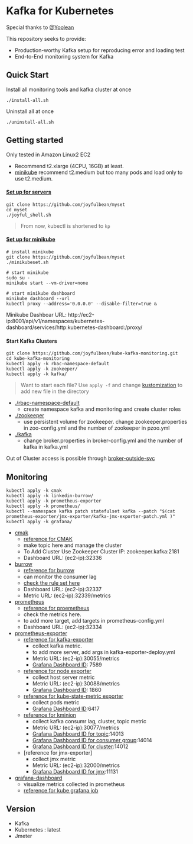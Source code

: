 # Kafka for Kubernetes

Special thanks to [@Yoolean](https://github.com/Yolean/kubernetes-kafka)

This repository seeks to provide:
 * Production-worthy Kafka setup for reproducing error and loading test 
 * End-to-End monitoring system for Kafka

## Quick Start 

Install all monitoring tools and kafka cluster at once

`./install-all.sh`

Uninstall all at once

`./uninstall-all.sh`


## Getting started

Only tested in Amazon Linux2 EC2

* Recommend t2.xlarge (4CPU, 16GB) at least. 
* [minikube](https://minikube.sigs.k8s.io/docs/drivers/none/) recommend t2.medium but too many pods and load only to use t2.medium. 

#### [Set up for servers](https://github.com/joyfulbean/myset/blob/master/joyful_shell.sh)

```
git clone https://github.com/joyfulbean/myset
cd myset
./joyful_shell.sh
```
>From now, kubectl is shortened to `kp`

#### [Set up for minikube](https://github.com/joyfulbean/myset/blob/master/minikubeset.sh)

```
# install minikube
git clone https://github.com/joyfulbean/myset
./minikubeset.sh

# start minikube
sudo su - 
minikube start --vm-driver=none

# start minikube dashboard
minikube dashboard --url
kubectl proxy --address='0.0.0.0' --disable-filter=true &
```
Minikube Dashboar URL: http://ec2-ip:8001/api/v1/namespaces/kubernetes-dashboard/services/http:kubernetes-dashboard:/proxy/

#### Start Kafka Clusters 

```
git clone https://github.com/joyfulbean/kube-kafka-monitoring.git
cd kube-kafka-monitoring
kubectl apply -k rbac-namespace-default
kubectl apply -k zookeeper/
kubectl apply -k kafka/
```
> Want to start each file? Use `apply -f` and change [kustomization](https://kubectl.docs.kubernetes.io/pages/app_customization/introduction.html) to add new file in the directory

 * [./rbac-namespace-default](./rbac-namespace-default/)
   * create namespace kafka and monitoring and create cluster roles
 * [./zookeeper](./zookeeper/)
   * use persistent volume for zookeeper. change zookeeper.properties in zoo-config.yml and the number of zookeeper in pzoo.yml
 * [./kafka](./kafka/)
   * change broker.properties in broker-config.yml and the number of kafka in kafka.yml
   
Out of Cluster access is possible through [broker-outside-svc](https://github.com/joyfulbean/kube-kafka-monitoring/tree/master/kafka/broker-outside-svc)

## Monitoring

```
kubectl apply -k cmak 
kubectl apply -k linkedin-burrow/
kubectl apply -k prometheus-exporter 
kubectl apply -k prometheus/
kubectl --namespace kafka patch statefulset kafka --patch "$(cat prometheus-exporter/jmx-exporter/kafka-jmx-exporter-patch.yml )"
kubectl apply -k grafana/
```

 * [cmak](./cmak/)
   * [reference for CMAK](https://github.com/yahoo/CMAK)
   * make topic here and manage the cluster 
   * To Add Cluster Use Zookeeper Cluster IP: zookeeper.kafka:2181 
   * Dashboard URL: (ec2-ip):32336
 * [burrow](./burrow/)
   * [reference for burrow](https://github.com/linkedin/Burrow)
   * can monitor the consumer lag
   * [check the rule set here](https://github.com/linkedin/Burrow/wiki/Consumer-Lag-Evaluation-Rules)
   * Dashboard URL: (ec2-ip):32337
   * Metric URL: (ec2-ip):32339/metrics
 * [prometheus](./prometheus/)
   * [reference for proemetheus](https://github.com/prometheus/prometheus)
   * check the metrics here.
   * to add more target, add targets in prometheus-config.yml
   * Dashboard URL: (ec2-ip):32334
 * [prometheus-exporter](./prometheus-exporter/)
   * [reference for kafka-exporter](https://github.com/danielqsj/kafka_exporter)
     * collect kafka metric.  
     * to add more server, add args in kafka-exporter-deploy.yml
     * Metric URL: (ec2-ip):30055/metrics
     * [Grafana Dashboard ID](https://grafana.com/grafana/dashboards/7589): 7589 
   * [reference for node exporter](https://github.com/prometheus/node_exporter)
     * collect host server metric
     * Metric URL: (ec2-ip):30088/metrics
     * [Grafana Dashboard ID](https://grafana.com/grafana/dashboards/1860): 1860
   * [reference for kube-state-metric exporter](https://github.com/kubernetes/kube-state-metrics)
     * collect pods metric
     * [Grafana Dashboard ID](https://grafana.com/grafana/dashboards/6417):6417
   * [reference for kminion](https://github.com/redpanda-data/kminion)
     * collect kafka consumr lag, cluster, topic metric
     * Metric URL: (ec2-ip):30077/metrics
     * [Grafana Dashboard ID for topic](https://grafana.com/grafana/dashboards/14013):14013
     * [Grafana Dashboard ID for consumer group](https://grafana.com/grafana/dashboards/14014):14014
     * [Grafana Dashboard ID for cluster](https://grafana.com/grafana/dashboards/14012):14012
   * [reference for jmx-exporter]
     * collect jmx metric
     * Metric URL: (ec2-ip):32000/metrics
     * [Grafana Dashboard ID for jmx](https://grafana.com/grafana/dashboards/11131):11131
 * [grafana-dashboard](https://github.com/grafana/grafana)
     * visualize metrics collected in prometheus
     * [reference for kube grafana job](https://github.com/giantswarm/prometheus/blob/master/manifests-all.yaml)

## Version

 * Kafka 
 * Kubernetes : latest
 * Jmeter
